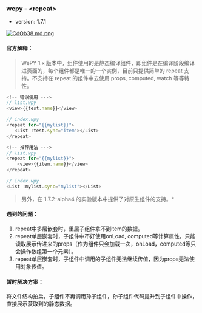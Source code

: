 ### wepy - \<repeat>

- version: 1.7.1

[![CdOb38.md.png](https://s1.ax1x.com/2018/05/09/CdOb38.md.png)](https://imgchr.com/i/CdOb38)

#### 官方解释：

> WePY 1.x 版本中，组件使用的是静态编译组件，即组件是在编译阶段编译进页面的，每个组件都是唯一的一个实例，目前只提供简单的 repeat 支持。不支持在 repeat 的组件中去使用 props, computed, watch 等等特性。

```js
<!-- 错误使用 --->
// list.wpy
<view>{{test.name}}</view>

// index.wpy
<repeat for="{{mylist}}">
   <List :test.sync="item"></List>
</repeat>

<!-- 推荐用法 --->
// list.wpy
<repeat for="{{mylist}}">
    <view>{{item.name}}</view>
</repeat>

// index.wpy
<List :mylist.sync="mylist"></List>
```


> 另外，在 1.7.2-alpha4 的实验版本中提供了对原生组件的支持。*

#### 遇到的问题：

1. repeat中多层嵌套时，里层子组件拿不到item的数据。
2. repeat单层嵌套时，子组件中不好使用onLoad, computed等计算属性，只能读取展示传进来的props（作为组件只会加载一次，onLoad，computed等只会操作数组第一个元素）。
3. repeat单层嵌套时，子组件中调用的子组件无法继续传值，因为props无法使用对象传值。

#### 暂时解决方案：

将文件结构拍扁，子组件不再调用孙子组件，孙子组件代码提升到子组件中操作，直接展示获取到的静态数据。
